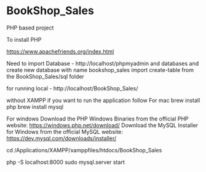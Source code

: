 # BookShop_Sales
PHP based project

To install PHP 

https://www.apachefriends.org/index.html

Need to import Database - http://localhost/phpmyadmin and databases and create new database with name bookshop_sales
import create-table from the BookShop_Sales/sql folder

for running local - http://localhost/BookShop_Sales/

without XAMPP if you want to run the application follow
For mac
brew install php
brew install mysql

For windows
Download the PHP Windows Binaries from the official PHP website: https://windows.php.net/download/
Download the MySQL Installer for Windows from the official MySQL website: https://dev.mysql.com/downloads/installer/

cd /Applications/XAMPP/xamppfiles/htdocs/BookShop_Sales

php -S localhost:8000
sudo mysql.server start




